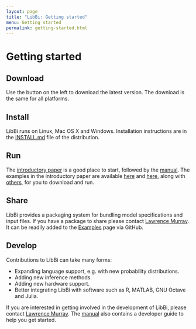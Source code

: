 ```yaml
---
layout: page
title: "LibBi: Getting started"
menu: Getting started
permalink: getting-started.html
---
```


Getting started
===============

Download
--------

Use the button on the left to download the latest version. The download is the
same for all platforms.

Install
-------

LibBi runs on Linux, Mac OS X and Windows. Installation instructions are in the
[INSTALL.md](https://github.com/libbi/LibBi/blob/master/INSTALL.md) file of
the distribution.

Run
---

The [introductory paper](http://arxiv.org/abs/1306.3277) is a good place to
start, followed by the [manual](/docs/LibBi-Manual.pdf). The examples in the
introductory paper are available [here](/packages/Windkessel.html) and
[here](/packages/Lorenz96.html), along with [others](/examples.html), for you
to download and run.

Share
-----

LibBi provides a packaging system for bundling model specifications and input
files. If you have a package to share please contact <a
href="mailto:lawrence.murray@csiro.au">Lawrence Murray</a>. It can be readily
added to the <a href="/examples.html">Examples</a> page via GitHub.

Develop
-------

Contributions to LibBi can take many forms:

* Expanding language support, e.g. with new probability distributions.
* Adding new inference methods.
* Adding new hardware support.
* Better integrating LibBi with software such as R, MATLAB, GNU Octave and
  Julia.

If you are interested in getting involved in the development of LibBi, please
contact <a href="mailto:lawrence.murray@csiro.au">Lawrence Murray</a>. The
[manual](/docs/LibBi-Manual.pdf) also contains a developer guide to help
you get started.
